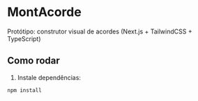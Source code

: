 # MontAcorde

Protótipo: construtor visual de acordes (Next.js + TailwindCSS + TypeScript)

## Como rodar

1. Instale dependências:

```bash
npm install
```
